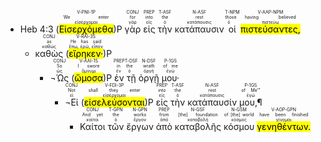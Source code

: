 - <rt>Heb 4:3</rt> (<RUBY><ruby><ruby><mark class='verb'>Εἰσερχόμεθα</mark><rt>εἰσέρχομαι</rt></ruby><rt>We enter</rt></ruby><rt>V-PNI-1P</rt></RUBY>)P <RUBY><ruby><ruby>γὰρ<rt>γάρ</rt></ruby><rt>for</rt></ruby><rt>CONJ</rt></RUBY> <RUBY><ruby><ruby>εἰς<rt>εἰς</rt></ruby><rt>into</rt></ruby><rt>PREP</rt></RUBY> <RUBY><ruby><ruby>τὴν<rt>ὁ</rt></ruby><rt>the</rt></ruby><rt>T-ASF</rt></RUBY> <RUBY><ruby><ruby>κατάπαυσιν<rt>κατάπαυσις</rt></ruby><rt>rest</rt></ruby><rt>N-ASF</rt></RUBY> <RUBY><ruby><ruby>οἱ<rt>ὁ</rt></ruby><rt>those</rt></ruby><rt>T-NPM</rt></RUBY> <RUBY><ruby><ruby><mark class='ptc'>πιστεύσαντες,</mark><rt>πιστεύω</rt></ruby><rt>having believed</rt></ruby><rt>V-AAP-NPM</rt></RUBY> 
	- <RUBY><ruby><ruby>καθὼς<rt>καθώς</rt></ruby><rt>as</rt></ruby><rt>CONJ</rt></RUBY> (<RUBY><ruby><ruby><mark class='verb'>εἴρηκεν·</mark><rt>ἔπω, ἐρῶ, εἶπον</rt></ruby><rt>He has said</rt></ruby><rt>V-RAI-3S</rt></RUBY>)P</br> 
		- <RUBY><ruby><ruby>¬Ὡς<rt>ὡς</rt></ruby><rt>So</rt></ruby><rt>CONJ</rt></RUBY> (<RUBY><ruby><ruby><mark class='verb'>ὤμοσα</mark><rt>ὄμνυμι</rt></ruby><rt>I swore</rt></ruby><rt>V-AAI-1S</rt></RUBY>)P <RUBY><ruby><ruby>ἐν<rt>ἐν</rt></ruby><rt>in</rt></ruby><rt>PREP</rt></RUBY> <RUBY><ruby><ruby>τῇ<rt>ὁ</rt></ruby><rt>the</rt></ruby><rt>T-DSF</rt></RUBY> <RUBY><ruby><ruby>ὀργῇ<rt>ὀργή</rt></ruby><rt>wrath</rt></ruby><rt>N-DSF</rt></RUBY> <RUBY><ruby><ruby>μου·<rt>ἐγώ</rt></ruby><rt>of me</rt></ruby><rt>P-1GS</rt></RUBY>
			- <RUBY><ruby><ruby>¬Εἰ<rt>εἰ</rt></ruby><rt>Not</rt></ruby><rt>CONJ</rt></RUBY> (<RUBY><ruby><ruby><mark class='verb'>εἰσελεύσονται</mark><rt>εἰσέρχομαι</rt></ruby><rt>shall they enter</rt></ruby><rt>V-FDI-3P</rt></RUBY>)P <RUBY><ruby><ruby>εἰς<rt>εἰς</rt></ruby><rt>into</rt></ruby><rt>PREP</rt></RUBY> <RUBY><ruby><ruby>τὴν<rt>ὁ</rt></ruby><rt>the</rt></ruby><rt>T-ASF</rt></RUBY> <RUBY><ruby><ruby>κατάπαυσίν<rt>κατάπαυσις</rt></ruby><rt>rest</rt></ruby><rt>N-ASF</rt></RUBY> <RUBY><ruby><ruby>μου,¶<rt>ἐγώ</rt></ruby><rt>of Me’”</rt></ruby><rt>P-1GS</rt></RUBY>
				- <RUBY><ruby><ruby>Καίτοι<rt>καίτοι</rt></ruby><rt>And yet</rt></ruby><rt>CONJ</rt></RUBY> <RUBY><ruby><ruby>τῶν<rt>ὁ</rt></ruby><rt>the</rt></ruby><rt>T-GPN</rt></RUBY> <RUBY><ruby><ruby>ἔργων<rt>ἔργον</rt></ruby><rt>works</rt></ruby><rt>N-GPN</rt></RUBY> <RUBY><ruby><ruby>ἀπὸ<rt>ἀπό</rt></ruby><rt>from</rt></ruby><rt>PREP</rt></RUBY> <RUBY><ruby><ruby>καταβολῆς<rt>καταβολή</rt></ruby><rt>[the] foundation</rt></ruby><rt>N-GSF</rt></RUBY> <RUBY><ruby><ruby>κόσμου<rt>κόσμος</rt></ruby><rt>of [the] world</rt></ruby><rt>N-GSM</rt></RUBY> <RUBY><ruby><ruby><mark class='ptc'>γενηθέντων.</mark><rt>γίνομαι</rt></ruby><rt>have been finished</rt></ruby><rt>V-AOP-GPN</rt></RUBY> 